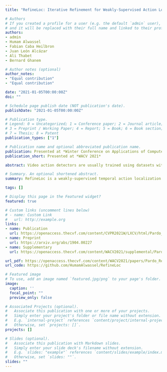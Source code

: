 ```yaml
---
title: "RefineLoc: Iterative Refinement for Weakly-Supervised Action Localization"

# Authors
# If you created a profile for a user (e.g. the default `admin` user), write the username (folder name) here 
# and it will be replaced with their full name and linked to their profile.
authors:
- admin
- Humam Alwassel
- Fabian Caba Heilbron
- Juan León Alcázar
- Ali Thabet
- Bernard Ghanem

# Author notes (optional)
author_notes:
- "Equal contribution"
- "Equal contribution"

date: "2021-01-05T00:00:00Z"
doi: ""

# Schedule page publish date (NOT publication's date).
publishDate: "2021-01-05T00:00:00Z"

# Publication type.
# Legend: 0 = Uncategorized; 1 = Conference paper; 2 = Journal article;
# 3 = Preprint / Working Paper; 4 = Report; 5 = Book; 6 = Book section;
# 7 = Thesis; 8 = Patent
publication_types: ["1"]

# Publication name and optional abbreviated publication name.
publication: Presented at *Winter Conference on Applications of Computer Vision 2021*
publication_short: Presented at *WACV 2021*

abstract: Video action detectors are usually trained using datasets with fully-supervised temporal annotations. Building such datasets is an expensive task. To alleviate this problem, recent methods have tried to leverage weak labeling, where videos are untrimmed and only a video-level label is available. In this paper, we propose RefineLoc, a novel weakly-supervised temporal action localization method. RefineLoc uses an iterative refinement approach by estimating and training on snippet-level pseudo ground truth at every iteration. We show the benefit of this iterative approach and present an extensive analysis of five different pseudo ground truth generators. We show the effectiveness of our model on two standard action datasets, ActivityNet v1.2 and THUMOS14. RefineLoc shows competitive results with the state-of-the-art in weakly-supervised temporal localization. Additionally, our iterative refinement process significantly improves the performance of two state-of-the-art methods, setting a new state-of-the-art on THUMOS14.

# Summary. An optional shortened abstract.
summary: RefineLoc is a weakly-supervised temporal action localization method. RefineLoc uses an iterative refinement approach by estimating and training on snippet-level pseudo ground truth at every iteration. Our method shows competitive results with the state-of-the-art in weakly-supervised temporal localization. Additionally, our iterative refinement process significantly improves the performance of two state-of-the-art methods, setting a new state-of-the-art on THUMOS14.

tags: []

# Display this page in the Featured widget?
featured: true

# Custom links (uncomment lines below)
# - name: Custom Link
#   url: http://example.org
links:
- name: Publication
  url: https://openaccess.thecvf.com/content/CVPR2021W/LXCV/html/Pardo_BAOD_Budget-Aware_Object_Detection_CVPRW_2021_paper.html
- name: Preprint
  url: https://arxiv.org/abs/1904.00227
- name: Supplementary 
  url: https://openaccess.thecvf.com/content/WACV2021/supplemental/Pardo_RefineLoc_Iterative_Refinement_WACV_2021_supplemental.pdf

url_pdf: https://openaccess.thecvf.com/content/WACV2021/papers/Pardo_RefineLoc_Iterative_Refinement_for_Weakly-Supervised_Action_Localization_WACV_2021_paper.pdf
url_code: https://github.com/HumamAlwassel/RefineLoc

# Featured image
# To use, add an image named `featured.jpg/png` to your page's folder. 
image:
  caption: ''
  focal_point: ""
  preview_only: false

# Associated Projects (optional).
#   Associate this publication with one or more of your projects.
#   Simply enter your project's folder or file name without extension.
#   E.g. `internal-project` references `content/project/internal-project/index.md`.
#   Otherwise, set `projects: []`.
projects: []

# Slides (optional).
#   Associate this publication with Markdown slides.
#   Simply enter your slide deck's filename without extension.
#   E.g. `slides: "example"` references `content/slides/example/index.md`.
#   Otherwise, set `slides: ""`.
slides: ""
---
```

